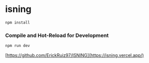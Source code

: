 # isning

```sh
npm install
```
### Compile and Hot-Reload for Development

```sh
npm run dev
```

[https://github.com/ErickRuiz97/ISNING](https://isning.vercel.app/)


